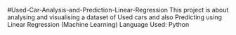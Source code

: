 #Used-Car-Analysis-and-Prediction-Linear-Regression
This project is about analysing and visualising a dataset of Used cars and also Predicting using Linear Regression (Machine Learning)
Language Used: Python
